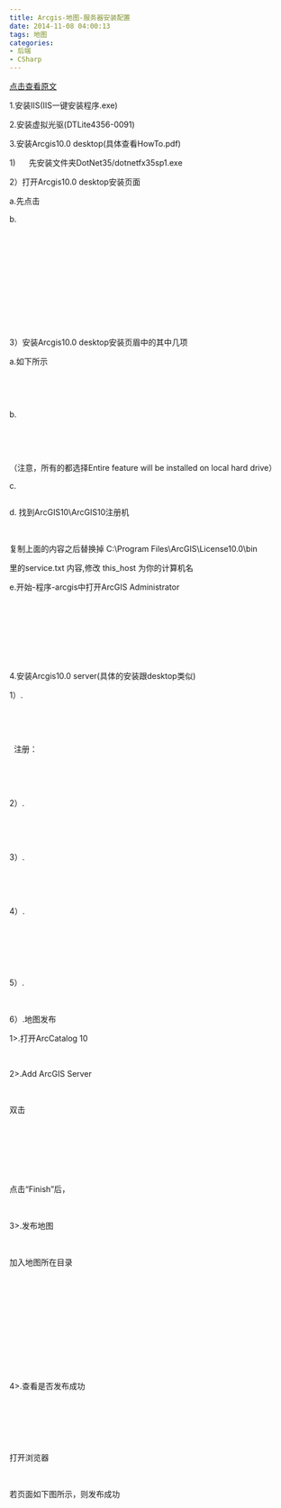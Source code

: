 ```yaml
---
title: Arcgis-地图-服务器安装配置
date: 2014-11-08 04:00:13
tags: 地图
categories: 
- 后端
- CSharp
---
```


[点击查看原文](https://www.cnblogs.com/bugzone/p/arcgis.html)

<!-- more -->

<div id="cnblogs_post_body" class="blogpost-body ">
    <p>1.安装IIS(IIS一键安装程序.exe)</p>
<p>2.安装虚拟光驱(DTLite4356-0091)</p>
<p>3.安装Arcgis10.0 desktop(具体查看HowTo.pdf)</p>
<p>1)&nbsp;&nbsp;&nbsp;&nbsp;&nbsp; 先安装文件夹DotNet35/dotnetfx35sp1.exe</p>
<p>2）打开Arcgis10.0 desktop安装页面</p>
<p>a.先点击<img src="https://images0.cnblogs.com/blog/612293/201411/080339382063474.png" alt=""></p>
<p>b.</p>
<p>&nbsp;<img src="https://images0.cnblogs.com/blog/612293/201411/080340258937239.png" alt=""></p>
<p>&nbsp;<img src="https://images0.cnblogs.com/blog/612293/201411/080341424408054.png" alt=""></p>
<p>&nbsp;</p>
<p>&nbsp;<img src="https://images0.cnblogs.com/blog/612293/201411/080342193939697.png" alt=""></p>
<p>&nbsp;</p>
<p>&nbsp;</p>
<p>3）安装Arcgis10.0 desktop安装页眉中的其中几项</p>
<p>a.如下所示</p>
<p>&nbsp;&nbsp;&nbsp;<img src="https://images0.cnblogs.com/blog/612293/201411/080342381127511.png" alt=""></p>
<p>&nbsp;</p>
<p>b.</p>
<p>&nbsp;</p>
<p>&nbsp;<img src="https://images0.cnblogs.com/blog/612293/201411/080343064717348.png" alt=""></p>
<p>（注意，所有的都选择Entire feature will be installed on local hard drive）</p>
<p>c.</p>
<p><img src="https://images0.cnblogs.com/blog/612293/201411/080344155964197.png" alt=""></p>
<p>d. 找到ArcGIS10\ArcGIS10注册机</p>
<p>&nbsp;<img src="https://images0.cnblogs.com/blog/612293/201411/080344544241768.png" alt=""></p>
<p>复制上面的内容之后替换掉 C:\Program Files\ArcGIS\License10.0\bin</p>
<p>里的service.txt 内容,修改 this_host 为你的计算机名</p>
<p>e.开始-程序-arcgis中打开ArcGIS Administrator</p>
<p>&nbsp;<img src="https://images0.cnblogs.com/blog/612293/201411/080345221591261.png" alt=""></p>
<p>&nbsp;</p>
<p>&nbsp;</p>
<p>&nbsp;</p>
<p>4.安装Arcgis10.0 server(具体的安装跟desktop类似)</p>
<p>1）.<img src="https://images0.cnblogs.com/blog/612293/201411/080346047686144.png" alt=""></p>
<p>&nbsp;</p>
<p>&nbsp;</p>
<p>&nbsp; 注册：</p>
<p>&nbsp;</p>
<p>&nbsp;<img src="https://images0.cnblogs.com/blog/612293/201411/080346389567532.png" alt=""></p>
<p>2）.</p>
<p>&nbsp;<img src="https://images0.cnblogs.com/blog/612293/201411/080347439405813.png" alt=""></p>
<p>&nbsp;</p>
<p>3）.</p>
<p>&nbsp;<img src="https://images0.cnblogs.com/blog/612293/201411/080347562061732.png" alt=""></p>
<p>&nbsp;</p>
<p>4）.</p>
<p>&nbsp;</p>
<p>&nbsp;<img src="https://images0.cnblogs.com/blog/612293/201411/080348094874707.png" alt=""></p>
<p>&nbsp;</p>
<p>5）.</p>
<p>&nbsp;<img src="https://images0.cnblogs.com/blog/612293/201411/080348198626171.png" alt=""></p>
<p>6）.地图发布</p>
<p>1&gt;.打开ArcCatalog 10</p>
<p>&nbsp;<img src="https://images0.cnblogs.com/blog/612293/201411/080348520816362.png" alt=""></p>
<p>2&gt;.Add ArcGIS Server</p>
<p>&nbsp;<img src="https://images0.cnblogs.com/blog/612293/201411/080349318622775.png" alt=""></p>
<p>双击</p>
<p>&nbsp;<img src="https://images0.cnblogs.com/blog/612293/201411/080350070493692.png" alt=""></p>
<p>&nbsp;<img src="https://images0.cnblogs.com/blog/612293/201411/080350444403737.png" alt=""></p>
<p>&nbsp;</p>
<p><img src="https://images0.cnblogs.com/blog/612293/201411/080350576438969.png" alt=""></p>
<p>点击“Finish”后，</p>
<p>&nbsp;<img src="https://images0.cnblogs.com/blog/612293/201411/080352023464335.png" alt=""></p>
<p>3&gt;.发布地图</p>
<p>&nbsp;<img src="https://images0.cnblogs.com/blog/612293/201411/080354069097413.png" alt=""></p>
<p>加入地图所在目录</p>
<p>&nbsp;<img src="https://images0.cnblogs.com/blog/612293/201411/080354295965483.png" alt=""></p>
<p>&nbsp;<img src="https://images0.cnblogs.com/blog/612293/201411/080355020963887.png" alt=""></p>
<p>&nbsp;<img src="https://images0.cnblogs.com/blog/612293/201411/080355152379904.png" alt=""></p>
<p>&nbsp;<img src="https://images0.cnblogs.com/blog/612293/201411/080355517994836.png" alt=""></p>
<p>&nbsp;<img src="https://images0.cnblogs.com/blog/612293/201411/080356024876270.png" alt=""></p>
<p>&nbsp;<img src="https://images0.cnblogs.com/blog/612293/201411/080356248158383.png" alt=""></p>
<p>4&gt;.查看是否发布成功</p>
<p>&nbsp;</p>
<p>&nbsp;<img src="https://images0.cnblogs.com/blog/612293/201411/080356456439053.png" alt=""></p>
<p>&nbsp;<img src="https://images0.cnblogs.com/blog/612293/201411/080357083153894.png" alt=""></p>
<p>打开浏览器</p>
<p>&nbsp;<img src="https://images0.cnblogs.com/blog/612293/201411/080357252848508.png" alt=""></p>
<p>若页面如下图所示，则发布成功</p>
<p><img src="https://images0.cnblogs.com/blog/612293/201411/080357452532309.png" alt=""></p>
</div>